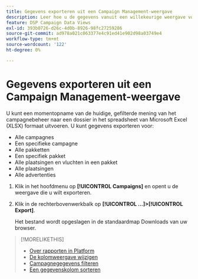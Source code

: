 ```yaml
---
title: Gegevens exporteren uit een Campaign Management-weergave
description: Leer hoe u de gegevens vanuit een willekeurige weergave voor campagnebeheer exporteert naar een spreadsheetbestand.
feature: DSP Campaign Data Views
exl-id: 393b0726-d26c-4d0b-8926-98fc27259286
source-git-commit: ad978a021c063377e4c91ed41e902d98a03749e4
workflow-type: tm+mt
source-wordcount: '122'
ht-degree: 0%

---
```


# Gegevens exporteren uit een Campaign Management-weergave

U kunt een momentopname van de huidige, gefilterde mening van het campagnebeheer naar een dossier in het spreadsheet van Microsoft Excel (XLSX) formaat uitvoeren. U kunt gegevens exporteren voor:

* Alle campagnes
* Een specifieke campagne
* Alle pakketten
* Een specifiek pakket
* Alle plaatsingen en vluchten in een pakket
* Alle plaatsingen
* Alle advertenties

1. Klik in het hoofdmenu op **[!UICONTROL Campaigns]** en opent u de weergave die u wilt exporteren.

1. Klik in de rechterbovenwerkbalk op  **[!UICONTROL ...]>[!UICONTROL Export]**.

   Het bestand wordt opgeslagen in de standaardmap Downloads van uw browser.

>[!MORELIKETHIS]
>
>* [Over rapporten in Platform](campaign-reports-about.md)
>* [De kolomweergave wijzigen](column-view-change.md)
>* [Campagnegegevens filteren](campaign-data-filter.md)
>* [Een gegevenskolom sorteren](campaign-data-sort.md)

